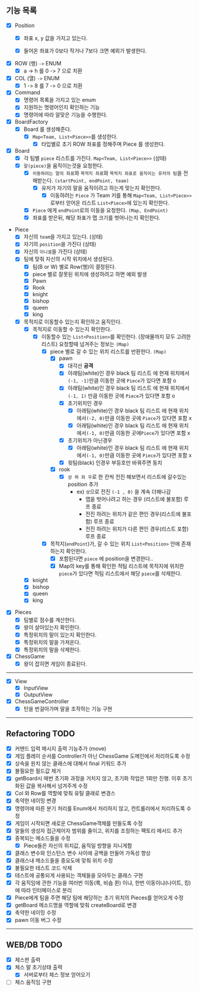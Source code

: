 ## 기능 목록

- [x] Position
    - [x] 좌표 x, y 값을 가지고 있는다.
    - [x] 들어온 좌표가 0보다 작거나 7보다 크면 예외가 발생한다.


- [x] ROW (행) `->` ENUM
    - [x] a -> h 를 0 -> 7 으로 치환

- [x] COL (열) `->` ENUM
    - [x] 1 -> 8 를 7 -> 0 으로 치환

- [x] Command
    - [x] 명령어 목록을 가지고 있는 enum
    - [x] 지원하는 명령어인지 확인하는 기능
    - [x] 명령어에 따라 알맞은 기능을 수행한다.

- [x] BoardFactory
    - [x] Board 를 생성해준다.
        - [x] `Map<Team, List<Piece>>`를 생성한다.
            - [x] 타입별로 초기 ROW 좌표를 정해주며 Piece 를 생성한다.

- [x] Board
    - [x] 각 팀별 `piece` 리스트를 가진다. `Map<Team, List<Piece>>`  (상태)
    - [x] `말(piece)`을 움직이는것을 요청한다.
        - [x] `이동하려는 말의 좌표`와 `목적지 좌표`와 `목적지 좌표로 움직이는 유저의 팀`을 전해받는다. `(startPoint, endPoint, team)`
            - [x] 유저가 자기의 말을 움직이려고 하는게 맞는지 확인한다.
                - [x] 이동하려는 `Piece` 가 Team 키를 통해 `Map<Team, List<Piece>>` 로부터 얻어온 리스트 `List<Piece>`에 있는지 확인한다.
        - [x] `Piece` 에게 `endPoint`로의 이동을 요청한다. `(Map, EndPoint) `
        - [x] 좌표를 받은뒤, 해당 좌표가 맵 크기를 벗어나는지 확인한다.

- Piece
    - [x] 자신의 `team`을 가지고 있는다. (상태)
    - [x] 자기의 `position`을 가진다 (상태)
    - [x] 자신의 `이니셜`을 가진다 (상태)
    - [x] 팀에 맞춰 자신의 시작 위치에서 생성된다.
        - [x] 팀(B or W) 별로 Row(행)이 결정된다.
        - [x] piece 별로 잘못된 위치에 생성하려고 하면 예외 발생
        - [x] Pawn
        - [x] Rook
        - [x] knight
        - [x] bishop
        - [x] queen
        - [x] king
    - [x] 목적지로 이동할수 있는지 확인하고 움직인다.
        - [x] 목적지로 이동할 수 있는지 확인한다.
            - [x] 이동할수 있는 `List<Position>`를 확인한다. (장애물까지 모두 고려한 리스트) 요청할때 넘겨주는 정보는 `(Map)`
                - [x] piece 별로 갈 수 있는 위치 리스트를 반환한다. `(Map)`
                    - [x] pawn
                        - [x] 대각선 **공격**
                        - [x] 아래팀(white)인 경우 black 팀 리스트 에 현재 위치에서 `(-1, -1)`만큼 이동한 곳에 `Piece`가 있다면 포함 o
                        - [x] 아래팀(white)인 경우 black 팀 리스트 에 현재 위치에서`(-1, 1)` 만큼 이동한 곳에 `Piece`가 있다면 포함 o
                        - [x] 초기위치인 경우
                            - [x] 아래팀(white)인 경우 black 팀 리스트 에 현재 위치에서`(-2, 0)`만큼 이동한 곳에 `Piece`가 있다면 포함 x
                            - [x] 아래팀(white)인 경우 black 팀 리스트 에 현재 위치에서`(-1, 0)`만큼 이동한 곳에`Piece`가 있다면 포함 x
                        - [x] 초기위치가 아닌경우
                            - [x] 아래팀(white)인 경우 black 팀 리스트 에 현재 위치에서`(-1, 0)`만큼 이동한 곳에 `Piece`가 있다면 포함 x
                        - [x] 윗팀(black) 인경우 부등호만 바꿔주면 동치

                    - [x] rook
                        - [x] `상 하 좌 우`로 한 칸씩 전진 해보면서 리스트에 갈수있는 position 추가
                            - ex) `상`으로 전진 `(-1 , 0)` 을 계속 더해나감
                                - 맵을 벗어나려고 하는 경우 (리스트에 불포함) 루프 종료
                                - 전진 하려는 위치가 같은 편인 경우(리스트에 불포함) 루프 종료
                                - 전진 하려는 위치가 다른 편인 경우(리스트 포함) 루프 종료

                - [x] 목적지(`endPoint`)가, 갈 수 있는 위치 `List<Position>` 안에 존재하는지 확인한다.
                    - [x] 포함된다면 `piece` 에 position을 변경한다..
                    - [x] Map의 key를 통해 확인한 적팀 리스트에 목적지에 위치한 `piece`가 있다면 적팀 리스트에서 해당 `piece`를 삭제한다.

        - [x] knight
        - [x] bishop
        - [x] queen
        - [x] king

- [x] Pieces
    - [x] 팀별로 점수를 계산한다.
    - [x] 왕이 살아있는지 확인한다.
    - [x] 특정위치의 말이 있는지 확인한다.
    - [x] 특정위치의 말을 가져온다.
    - [x] 특정위치의 말을 삭제한다.

- [x] ChessGame
    - [x] 왕이 잡히면 게임이 종료된다.

---

- [x] View
    - [x] InputView
    - [x] OutputView

- [x] ChessGameController
    - [x] 턴을 번걸아가며 말을 조작하는 기능 구현

---

## Refactoring TODO

- [x] 커맨드 입력 메시지 출력 기능추가 (move)
- [x] 게임 플레이 순서를 Controller가 아닌 ChessGame 도메인에서 처리하도록 수정
- [x] 상속을 원치 않는 클래스에 대해서 final 키워드 추가
- [x] 불필요한 필드값 제거
- [x] getBoard시 매번 초기화 과정을 거치지 않고, 초기화 작업은 1회만 진행. 이후 초기화된 값을 복사해서 넘겨주게 수정
- [x] Col 와 Row를 역할에 맞춰 유틸 클래로 변경스
- [x] 축약한 네이밍 변경
- [x] 명령어에 따른 분기 처리를 Enum에서 처리하지 않고, 컨트롤러에서 처리하도록 수정
- [x] 게임이 시작되면 새로운 ChessGame객체를 만들도록 수정
- [x] 말들의 생성자 접근제어자 범위를 줄이고, 위치를 조정하는 팩토리 메서드 추가
- [x] 중복되는 메소드들을 수정
    - [x] Piece들은 자신의 위치값, 움직일 방향을 지니게함
- [x] 클래스 변수와 인스턴스 변수 사이에 공백을 만들어 가독성 향상
- [x] 클래스내 메소드들을 중요도에 맞춰 위치 수정
- [x] 불필요한 테스트 코드 삭제
- [x] 테스트에 공통되게 사용되는 객체들을 모아두는 클래스 구현
- [x] 각 움직임에 관한 기능을 여러번 이동(룩, 비숍 퀸) 이냐, 한번 이동이냐(나이트, 킹)에 따라 인터페이스로 분리
- [x] Piece에게 팀을 주면 해당 팀에 해당하는 초기 위치의 Pieces를 얻어오게 수정
- [x] getBoard 메소드명을 역할에 맞춰 createBoard로 변경
- [x] 축약한 네이밍 수정
- [x] pawn 이동 버그 수정
 
---

## WEB/DB TODO
- [x] 체스판 출력
- [x] 체스 말 초기상태 출력
    - [x] 서버로부터 체스 정보 얻어오기
- [ ] 체스 움직임 구현
